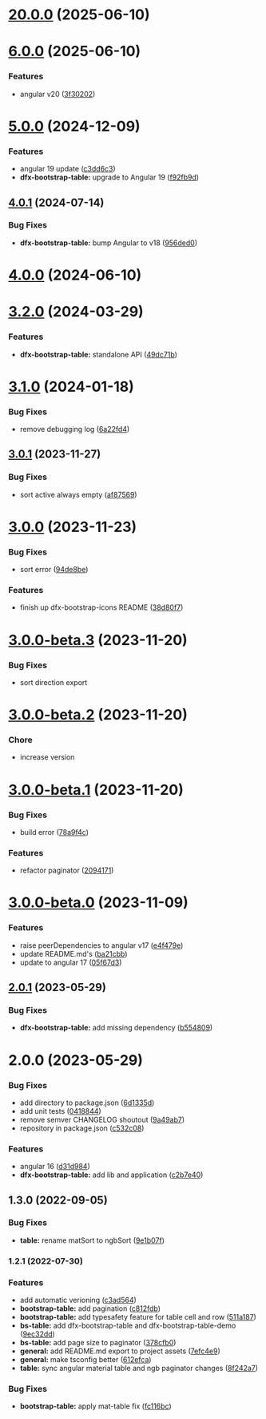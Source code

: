  
# [20.0.0](https://github.com/Dafnik/dfts-common/compare/dfx-bootstrap-table-6.0.0...dfx-bootstrap-table-20.0.0) (2025-06-10)



# [6.0.0](https://github.com/Dafnik/dfts-common/compare/dfx-bootstrap-table-5.0.0...dfx-bootstrap-table-6.0.0) (2025-06-10)


### Features

* angular v20 ([3f30202](https://github.com/Dafnik/dfts-common/commit/3f302022d92a77ca080bdcc0404ba06cceed4cc8))



# [5.0.0](https://github.com/Dafnik/dfts-common/compare/dfx-bootstrap-table-4.0.1...dfx-bootstrap-table-5.0.0) (2024-12-09)


### Features

* angular 19 update ([c3dd6c3](https://github.com/Dafnik/dfts-common/commit/c3dd6c3ff92ceb701fafae3f65eee559b686f7dc))
* **dfx-bootstrap-table:** upgrade to Angular 19 ([f92fb9d](https://github.com/Dafnik/dfts-common/commit/f92fb9de0fb4c5078f80b4d2249ffbac9751bff9))



## [4.0.1](https://github.com/Dafnik/dfts-common/compare/dfx-bootstrap-table-4.0.0...dfx-bootstrap-table-4.0.1) (2024-07-14)


### Bug Fixes

* **dfx-bootstrap-table:** bump Angular to v18 ([956ded0](https://github.com/Dafnik/dfts-common/commit/956ded034995725c33c289151b0de0b2c0104968))



# [4.0.0](https://github.com/Dafnik/dfts-common/compare/dfx-bootstrap-table-3.2.0...dfx-bootstrap-table-4.0.0) (2024-06-10)



# [3.2.0](https://github.com/Dafnik/dfts-common/compare/dfx-bootstrap-table-3.1.0...dfx-bootstrap-table-3.2.0) (2024-03-29)


### Features

* **dfx-bootstrap-table:** standalone API ([49dc71b](https://github.com/Dafnik/dfts-common/commit/49dc71b241f519631f5296c13821897379796943))



# [3.1.0](https://github.com/Dafnik/dfts-common/compare/dfx-bootstrap-table-3.0.1...dfx-bootstrap-table-3.1.0) (2024-01-18)

### Bug Fixes

- remove debugging log ([6a22fd4](https://github.com/Dafnik/dfts-common/commit/6a22fd46b7a701fd6fdd5e3e2b11cf678c0e9b1a))

## [3.0.1](https://github.com/Dafnik/dfts-common/compare/dfx-bootstrap-table-3.0.0...dfx-bootstrap-table-3.0.1) (2023-11-27)

### Bug Fixes

- sort active always empty ([af87569](https://github.com/Dafnik/dfts-common/commit/af8756978a4d75d1c3bf12798cc4f1e42e9870c2))

# [3.0.0](https://github.com/Dafnik/dfts-common/compare/dfx-bootstrap-table-3.0.0-beta.3...dfx-bootstrap-table-3.0.0) (2023-11-23)

### Bug Fixes

- sort error ([94de8be](https://github.com/Dafnik/dfts-common/commit/94de8beb8a20661d4d288acf20aa87059c0484bb))

### Features

- finish up dfx-bootstrap-icons README ([38d80f7](https://github.com/Dafnik/dfts-common/commit/38d80f72b44b217c41f44ff83c92d8e88cf6b4d1))

# [3.0.0-beta.3](https://github.com/Dafnik/dfts-common/compare/dfx-bootstrap-table-3.0.0-beta.2...dfx-bootstrap-table-3.0.0-beta.3) (2023-11-20)

### Bug Fixes

- sort direction export

# [3.0.0-beta.2](https://github.com/Dafnik/dfts-common/compare/dfx-bootstrap-table-3.0.0-beta.1...dfx-bootstrap-table-3.0.0-beta.2) (2023-11-20)

### Chore

- increase version

# [3.0.0-beta.1](https://github.com/Dafnik/dfts-common/compare/dfx-bootstrap-table-3.0.0-beta.0...dfx-bootstrap-table-3.0.0-beta.1) (2023-11-20)

### Bug Fixes

- build error ([78a9f4c](https://github.com/Dafnik/dfts-common/commit/78a9f4cd3780f94ecb215149f928a01c66b7889c))

### Features

- refactor paginator ([2094171](https://github.com/Dafnik/dfts-common/commit/20941719fddea0f0e02e5cb153aa2f0030771638))

# [3.0.0-beta.0](https://github.com/Dafnik/dfts-common/compare/dfx-bootstrap-table-2.0.1...dfx-bootstrap-table-3.0.0-beta.0) (2023-11-09)

### Features

- raise peerDependencies to angular v17 ([e4f479e](https://github.com/Dafnik/dfts-common/commit/e4f479e25115e07c3ab9c02178e9ef424daa5c0c))
- update README.md's ([ba21cbb](https://github.com/Dafnik/dfts-common/commit/ba21cbb6c9baa00accc1c17f7211dc2d0deed9e4))
- update to angular 17 ([05f67d3](https://github.com/Dafnik/dfts-common/commit/05f67d3dd9e2798357c6e429fa3a84b99abed42a))

## [2.0.1](https://github.com/Dafnik/dfts-common/compare/dfx-bootstrap-table-2.0.0...dfx-bootstrap-table-2.0.1) (2023-05-29)

### Bug Fixes

- **dfx-bootstrap-table:** add missing dependency ([b554809](https://github.com/Dafnik/dfts-common/commit/b55480941bc6075f1c187de4ab692fd5c0a4712b))

# 2.0.0 (2023-05-29)

### Bug Fixes

- add directory to package.json ([6d1335d](https://github.com/Dafnik/dfts-common/commit/6d1335d91400416f6fec10394fc71b84d195ca7a))
- add unit tests ([0418844](https://github.com/Dafnik/dfts-common/commit/04188449d37fdb4c5201e8f2b572e7b4a7a6d6d9))
- remove semver CHANGELOG shoutout ([9a49ab7](https://github.com/Dafnik/dfts-common/commit/9a49ab72b3881148f46902e6f7efbfb848dc4ce3))
- repository in package.json ([c532c08](https://github.com/Dafnik/dfts-common/commit/c532c08a4c80f1ddf8fe90e75dda49acc6f91119))

### Features

- angular 16 ([d31d984](https://github.com/Dafnik/dfts-common/commit/d31d984d0870f9847683f8406409c85c16e62156))
- **dfx-bootstrap-table:** add lib and application ([c2b7e40](https://github.com/Dafnik/dfts-common/commit/c2b7e40da04ccef1aece695816c63ee22854f44f))

## 1.3.0 (2022-09-05)

### Bug Fixes

- **table:** rename matSort to ngbSort ([9e1b07f](https://gitlab.com/DatePoll/common/dfx-common/-/commit/9e1b07f40282a1d2fef7d4e25682a6747a416ae0))

### 1.2.1 (2022-07-30)

### Features

- add automatic verioning ([c3ad564](https://gitlab.com/DatePoll/common/dfx-common/-/commit/c3ad564d3382cb5c62754ad70b4644c75f7c560b))
- **bootstrap-table:** add pagination ([c812fdb](https://gitlab.com/DatePoll/common/dfx-common/-/commit/c812fdbf3d2236cb4076dc82b408da5de66123e6))
- **bootstrap-table:** add typesafety feature for table cell and row ([511a187](https://gitlab.com/DatePoll/common/dfx-common/-/commit/511a1872c7ba6064d36f0076cb51b954c20c89af))
- **bs-table:** add dfx-bootstrap-table and dfx-bootstrap-table-demo ([9ec32dd](https://gitlab.com/DatePoll/common/dfx-common/-/commit/9ec32ddd79d476cbb5229a4ab3f3db507d284c1d))
- **bs-table:** add page size to paginator ([378cfb0](https://gitlab.com/DatePoll/common/dfx-common/-/commit/378cfb065fd7c1104e82a402f35e72bc5a6f80d2))
- **general:** add README.md export to project assets ([7efc4e9](https://gitlab.com/DatePoll/common/dfx-common/-/commit/7efc4e9ff309fff90d4c5cae3a01015060fa2cf6))
- **general:** make tsconfig better ([612efca](https://gitlab.com/DatePoll/common/dfx-common/-/commit/612efca3d17d95e28c023012549f0540a3f37510))
- **table:** sync angular material table and ngb paginator changes ([8f242a7](https://gitlab.com/DatePoll/common/dfx-common/-/commit/8f242a7355978dd0da45499f2dc93f0e1eb9bde3))

### Bug Fixes

- **bootstrap-table:** apply mat-table fix ([fc116bc](https://gitlab.com/DatePoll/common/dfx-common/-/commit/fc116bc8b53f1adf278c372c0d39ef1e6977f484))
